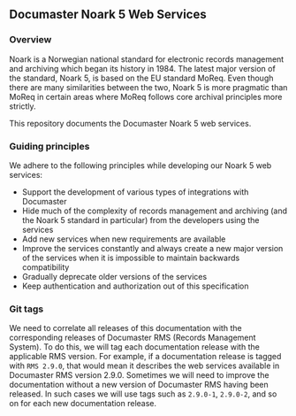 Documaster Noark 5 Web Services
----------------------

### Overview

Noark is a Norwegian national standard for electronic records management and archiving which began its history in 1984. The latest major version of the standard, Noark 5, is based on the EU standard MoReq. Even though there are many similarities between the two, Noark 5 is more pragmatic than MoReq in certain areas where MoReq follows core archival principles more strictly.

This repository documents the Documaster Noark 5 web services.

### Guiding principles

We adhere to the following principles while developing our Noark 5 web services:

- Support the development of various types of integrations with Documaster
- Hide much of the complexity of records management and archiving (and the Noark 5 standard in particular) from the developers using the services
- Add new services when new requirements are available
- Improve the services constantly and always create a new major version of the services when it is impossible to maintain backwards compatibility
- Gradually deprecate older versions of the services
- Keep authentication and authorization out of this specification

### Git tags

We need to correlate all releases of this documentation with the corresponding releases of Documaster RMS (Records Management System). To do this, we will tag each documentation release with the applicable RMS version. For example, if a documentation release is tagged with `RMS 2.9.0`, that would mean it describes the web services available in Documaster RMS version 2.9.0. Sometimes we will need to improve the documentation without a new version of Documaster RMS having been released. In such cases we will use tags such as `2.9.0-1`, `2.9.0-2`, and so on for each new documentation release.
